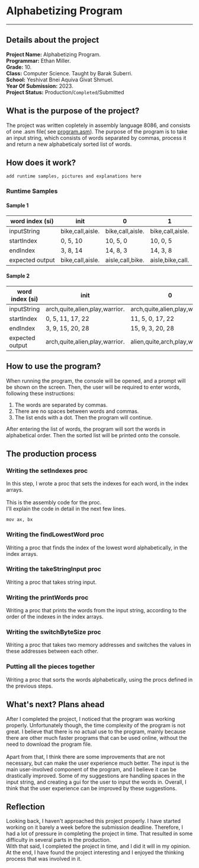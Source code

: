 # Alphabetizing Program
***
## Details about the project
**Project Name:** Alphabetizing Program.<br/>
**Programmar:** Ethan Miller.<br/>
**Grade:** 10.<br/>
**Class:** Computer Science. Taught by Barak Suberri.<br/>
**School:** Yeshivat Bnei Aquiva Givat Shmuel.<br/>
**Year Of Submission:** 2023.<br/>
**Project Status:** Production/`Completed`/Submitted

## What is the purpose of the project?
The project was written copletely in assembly language 8086, and consists of one .asm file( see [program.asm](https://github.com/baraksu/SortDictionary/blob/main/program.asm)).
The purpose of the program is to take an input string, which consists of words separated by commas,
process it and return a new alphabeticaly sorted list of words.

## How does it work?
`add runtime samples, pictures and explanations here`
### Runtime Samples
#### Sample 1
word index (si)|     init      |   0  |  1  
 ------------- | ------------- | ---- | -----
inputString | bike,call,aisle. | bike,call,aisle. | bike,call,aisle.
startIndex | 0, 5, 10 | 10, 5, 0 | 10, 0, 5
endIndex | 3, 8, 14 | 14, 8, 3 | 14, 3, 8
expected output | bike,call,aisle. | aisle,call,bike. | aisle,bike,call.

#### Sample 2
word index (si)|     init      |   0  |  1  
 ------------- | ------------- | ---- | -----
inputString | arch,quite,alien,play,warrior. | arch,quite,alien,play,warrior. | arch,quite,alien,play,warrior.
startIndex | 0, 5, 11, 17, 22 | 11, 5, 0, 17, 22 | 11, 17, 0, 5, 22
endIndex | 3, 9, 15, 20, 28 | 15, 9, 3, 20, 28 | 15, 20, 3, 9, 28
expected output | arch,quite,alien,play,warrior. | alien,quite,arch,play,warrior. | alien,play,arch,quite,warrior.

## How to use the program?
When running the program, the console will be opened, and a prompt will be shown on the screen.
Then, the user will be required to enter words, following these instructions:
1. The words are separated by commas.<br/>
2. There are no spaces between words and commas.<br/>
3. The list ends with a dot. Then the program will continue.<br/>

After entering the list of words, the program  will sort the words in alphabetical order.
Then the sorted list will be printed onto the console.

## The production process
### Writing the setIndexes proc
In this step, I wrote a proc that sets the indexes for each word, in the index arrays.<br/><br/>
This is the assembly code for the proc.<br/>
I'll explain the code in detail in the next few lines.<br>
```assembly
mov ax, bx
```
### Writing the findLowestWord proc
Writing a proc that finds the index of the lowest word alphabetically, in the index arrays.
### Writing the takeStringInput proc
Writing a proc that takes string input.
### Writing the printWords proc
Writing a proc that prints the words from the input string, according to the order of the indexes in the index arrays.
### Writing the switchByteSize proc
Writing a proc that takes two memory addresses and switches the values in these addresses between each other.
### Putting all the pieces together
Writing a proc that sorts the words alphabetically, using the procs defined in the previous steps.

## What's next? Plans ahead
After I completed the project, I noticed that  the program was working properly. Unfortunately though, the time complexity of the program is not great. I believe that there is no actual use to the program, mainly because there are other much faster programs that can be used online, without the need to download the program file.
<br/><br/>
Apart from that, I think there are some improvements that are not necessary, but can make the user experience much better.
The input is the main user-involved component  of the program, and I believe it can be drastically improved. Some of my suggestions are handling spaces in the input string, and creating a gui for the user to input the words in. Overall, I think that the user experience can be improved by these suggestions.

## Reflection
Looking back, I haven't approached this project properly. I have started working on it barely a week before the submission deadline. Therefore, I had a lot of pressure in completing the project in time. That resulted in some difficulty in several parts in the production.<br/>
With that said, I completed the project in time, and I did it will in my opinion.
At the end, I have found the project interesting and I enjoyed the thinking process that was involved in it.

